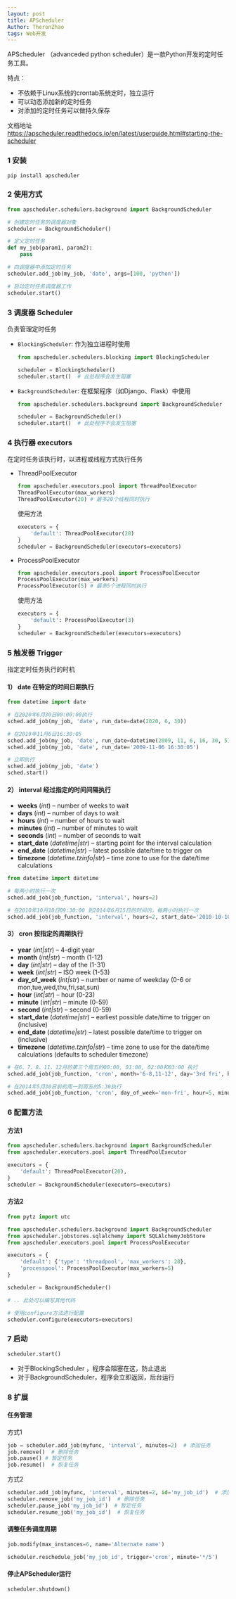 ```yaml
---
layout: post
title: APScheduler
Author: TheronZhao
tags: Web开发
---
```



APScheduler （advanceded python scheduler）是一款Python开发的定时任务工具。

特点：

- 不依赖于Linux系统的crontab系统定时，独立运行
- 可以动态添加新的定时任务
- 对添加的定时任务可以做持久保存

文档地址 https://apscheduler.readthedocs.io/en/latest/userguide.html#starting-the-scheduler

### 1 安装

```shell
pip install apscheduler
```

### 2 使用方式

```python
from apscheduler.schedulers.background import BackgroundScheduler

# 创建定时任务的调度器对象
scheduler = BackgroundScheduler()

# 定义定时任务
def my_job(param1, param2):
    pass

# 向调度器中添加定时任务
scheduler.add_job(my_job, 'date', args=[100, 'python'])

# 启动定时任务调度器工作
scheduler.start()
```

### 3 调度器 Scheduler

负责管理定时任务

- `BlockingScheduler`: 作为独立进程时使用

    ```python
    from apscheduler.schedulers.blocking import BlockingScheduler
    
    scheduler = BlockingScheduler()
    scheduler.start()  # 此处程序会发生阻塞
    ```

- `BackgroundScheduler`: 在框架程序（如Django、Flask）中使用

    ```python
    from apscheduler.schedulers.background import BackgroundScheduler
    
    scheduler = BackgroundScheduler()
    scheduler.start()  # 此处程序不会发生阻塞
    ```

### 4 执行器 executors

在定时任务该执行时，以进程或线程方式执行任务

- ThreadPoolExecutor

    ```python
    from apscheduler.executors.pool import ThreadPoolExecutor
    ThreadPoolExecutor(max_workers)  
    ThreadPoolExecutor(20) # 最多20个线程同时执行
    ```

    使用方法

    ```python
    executors = {
        'default': ThreadPoolExecutor(20)
    }
    scheduler = BackgroundScheduler(executors=executors)
    ```

- ProcessPoolExecutor

    ```python
    from apscheduler.executors.pool import ProcessPoolExecutor
    ProcessPoolExecutor(max_workers)
    ProcessPoolExecutor(5) # 最多5个进程同时执行
    ```

    使用方法

    ```python
    executors = {
        'default': ProcessPoolExecutor(3)
    }
    scheduler = BackgroundScheduler(executors=executors)
    ```

### 5 触发器 Trigger

指定定时任务执行的时机

#### 1） date 在特定的时间日期执行

```python
from datetime import date

# 在2020年6月30日00:00:00执行
sched.add_job(my_job, 'date', run_date=date(2020, 6, 30))

# 在2019年11月6日16:30:05
sched.add_job(my_job, 'date', run_date=datetime(2009, 11, 6, 16, 30, 5))
sched.add_job(my_job, 'date', run_date='2009-11-06 16:30:05')

# 立即执行
sched.add_job(my_job, 'date')  
sched.start()
```

#### 2） interval 经过指定的时间间隔执行

- **weeks** (*int*) – number of weeks to wait
- **days** (*int*) – number of days to wait
- **hours** (*int*) – number of hours to wait
- **minutes** (*int*) – number of minutes to wait
- **seconds** (*int*) – number of seconds to wait
- **start_date** (*datetime|str*) – starting point for the interval calculation
- **end_date** (*datetime|str*) – latest possible date/time to trigger on
- **timezone** (*datetime.tzinfo|str*) – time zone to use for the date/time calculations

```python
from datetime import datetime

# 每两小时执行一次
sched.add_job(job_function, 'interval', hours=2)

# 在2010年10月10日09:30:00 到2014年6月15日的时间内，每两小时执行一次
sched.add_job(job_function, 'interval', hours=2, start_date='2010-10-10 09:30:00', end_date='2014-06-15 11:00:00')
```

#### 3） cron 按指定的周期执行

- **year** (*int|str*) – 4-digit year
- **month** (*int|str*) – month (1-12)
- **day** (*int|str*) – day of the (1-31)
- **week** (*int|str*) – ISO week (1-53)
- **day_of_week** (*int|str*) – number or name of weekday (0-6 or mon,tue,wed,thu,fri,sat,sun)
- **hour** (*int|str*) – hour (0-23)
- **minute** (*int|str*) – minute (0-59)
- **second** (*int|str*) – second (0-59)
- **start_date** (*datetime|str*) – earliest possible date/time to trigger on (inclusive)
- **end_date** (*datetime|str*) – latest possible date/time to trigger on (inclusive)
- **timezone** (*datetime.tzinfo|str*) – time zone to use for the date/time calculations (defaults to scheduler timezone)

```python
# 在6、7、8、11、12月的第三个周五的00:00, 01:00, 02:00和03:00 执行
sched.add_job(job_function, 'cron', month='6-8,11-12', day='3rd fri', hour='0-3')

# 在2014年5月30日前的周一到周五的5:30执行
sched.add_job(job_function, 'cron', day_of_week='mon-fri', hour=5, minute=30, end_date='2014-05-30')
```

### 6 配置方法

#### 方法1

```python
from apscheduler.schedulers.background import BackgroundScheduler
from apscheduler.executors.pool import ThreadPoolExecutor

executors = {
    'default': ThreadPoolExecutor(20),
}
scheduler = BackgroundScheduler(executors=executors)
```

#### 方法2

```python
from pytz import utc

from apscheduler.schedulers.background import BackgroundScheduler
from apscheduler.jobstores.sqlalchemy import SQLAlchemyJobStore
from apscheduler.executors.pool import ProcessPoolExecutor

executors = {
    'default': {'type': 'threadpool', 'max_workers': 20},
    'processpool': ProcessPoolExecutor(max_workers=5)
}

scheduler = BackgroundScheduler()

# .. 此处可以编写其他代码

# 使用configure方法进行配置
scheduler.configure(executors=executors)
```

### 7 启动

```python
scheduler.start()
```

- 对于BlockingScheduler ，程序会阻塞在这，防止退出
- 对于BackgroundScheduler，程序会立即返回，后台运行

### 8 扩展

#### 任务管理

方式1

```python
job = scheduler.add_job(myfunc, 'interval', minutes=2)  # 添加任务
job.remove()  # 删除任务
job.pause() # 暂定任务
job.resume()  # 恢复任务
```

方式2

```python
scheduler.add_job(myfunc, 'interval', minutes=2, id='my_job_id')  # 添加任务    
scheduler.remove_job('my_job_id')  # 删除任务
scheduler.pause_job('my_job_id')  # 暂定任务
scheduler.resume_job('my_job_id')  # 恢复任务
```

#### 调整任务调度周期

```python
job.modify(max_instances=6, name='Alternate name')

scheduler.reschedule_job('my_job_id', trigger='cron', minute='*/5')
```

#### 停止APScheduler运行

```python
scheduler.shutdown()
```
